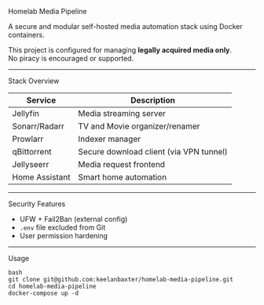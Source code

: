 Homelab Media Pipeline

A secure and modular self-hosted media automation stack using Docker containers.

This project is configured for managing **legally acquired media only**.  
No piracy is encouraged or supported.

---

Stack Overview

| Service        | Description                                   |
|----------------|-----------------------------------------------|
| Jellyfin       | Media streaming server                        |
| Sonarr/Radarr  | TV and Movie organizer/renamer                |
| Prowlarr       | Indexer manager                               |
| qBittorrent    | Secure download client (via VPN tunnel)       |
| Jellyseerr     | Media request frontend                        |
| Home Assistant | Smart home automation                         |

---

Security Features

- UFW + Fail2Ban (external config)
- `.env` file excluded from Git
- User permission hardening

---

Usage
```
bash
git clone git@github.com:keelanbaxter/homelab-media-pipeline.git
cd homelab-media-pipeline
docker-compose up -d
```
